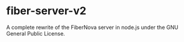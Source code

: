 # fiber-server-v2
A complete rewrite of the FiberNova server in node.js under the GNU General Public License.
